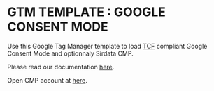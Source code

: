 # GTM TEMPLATE : GOOGLE CONSENT MODE

Use this Google Tag Manager template to load <a href="https://iabeurope.eu/transparency-consent-framework/" target="_blank">TCF</a> compliant Google Consent Mode and optionnaly Sirdata CMP.

Please read our documentation <a href="https://cmp.docs.sirdata.net/v/en/script-management/google-consent-mode" target="_blank">here</a>.

Open CMP account at <a href="https://cmp.sirdata.io/" target="_blank">here</a>.
